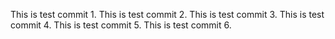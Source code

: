 This is test commit 1.
This is test commit 2.
This is test commit 3. 
This is test commit 4.
This is test commit 5.
This is test commit 6.  
